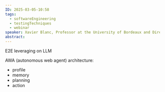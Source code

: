 ```yaml
---
ID: 2025-03-05-10:58
tags:
  - softwareEngineering
  - testingTechniques
  - webinar
speaker: Xavier Blanc, Professor at the University of Bordeaux and Director of LaBRI
abstract:
---
```

E2E leveraging on LLM

AWA (autonomous web agent) architecture:
- profile
- memory
- planning
- action